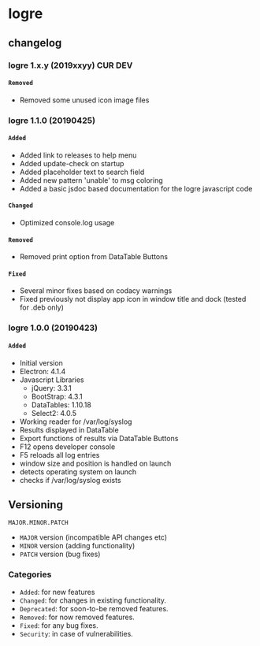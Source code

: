 # logre
## changelog


### logre 1.x.y (2019xxyy) CUR DEV
#### ```Removed```
* Removed some unused icon image files


### logre 1.1.0 (20190425)
####  ```Added```
* Added link to releases to help menu
* Added update-check on startup
* Added placeholder text to search field
* Added new pattern 'unable' to msg coloring
* Added a basic jsdoc based documentation for the logre javascript code

#### ```Changed```
* Optimized console.log usage

#### ```Removed```
* Removed print option from DataTable Buttons

#### ```Fixed```
* Several minor fixes based on codacy warnings
* Fixed previously not display app icon in window title and dock (tested for .deb only)


### logre 1.0.0 (20190423)
####  ```Added```
* Initial version
* Electron: 4.1.4
* Javascript Libraries
  * jQuery: 3.3.1
  * BootStrap: 4.3.1
  * DataTables: 1.10.18
  * Select2: 4.0.5
* Working reader for /var/log/syslog
* Results displayed in DataTable
* Export functions of results via DataTable Buttons
* F12 opens developer console
* F5 reloads all log entries
* window size and position is handled on launch
* detects operating system on launch
* checks if /var/log/syslog exists




## Versioning

  ```
  MAJOR.MINOR.PATCH
  ```

* ```MAJOR``` version (incompatible API changes etc)
* ```MINOR``` version (adding functionality)
* ```PATCH``` version (bug fixes)


### Categories
* ```Added```: for new features
* ```Changed```: for changes in existing functionality.
* ```Deprecated```: for soon-to-be removed features.
* ```Removed```: for now removed features.
* ```Fixed```: for any bug fixes.
* ```Security```: in case of vulnerabilities.
